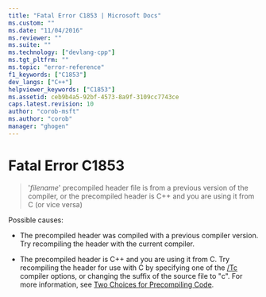 ```yaml
---
title: "Fatal Error C1853 | Microsoft Docs"
ms.custom: ""
ms.date: "11/04/2016"
ms.reviewer: ""
ms.suite: ""
ms.technology: ["devlang-cpp"]
ms.tgt_pltfrm: ""
ms.topic: "error-reference"
f1_keywords: ["C1853"]
dev_langs: ["C++"]
helpviewer_keywords: ["C1853"]
ms.assetid: ceb9b4a5-92bf-4573-8a9f-3109cc7743ce
caps.latest.revision: 10
author: "corob-msft"
ms.author: "corob"
manager: "ghogen"
---
```

# Fatal Error C1853
  
> '*filename*' precompiled header file is from a previous version of the compiler, or the precompiled header is C++ and you are using it from C (or vice versa)  
  
Possible causes:  
  
-   The precompiled header was compiled with a previous compiler version. Try recompiling the header with the current compiler.  
  
-   The precompiled header is C++ and you are using it from C. Try recompiling the header for use with C by specifying one of the [/Tc](../../build/reference/tc-tp-tc-tp-specify-source-file-type.md) compiler options, or changing the suffix of the source file to "c". For more information, see [Two Choices for Precompiling Code](../../build/reference/creating-precompiled-header-files.md#two-choices-for-precompiling-code).